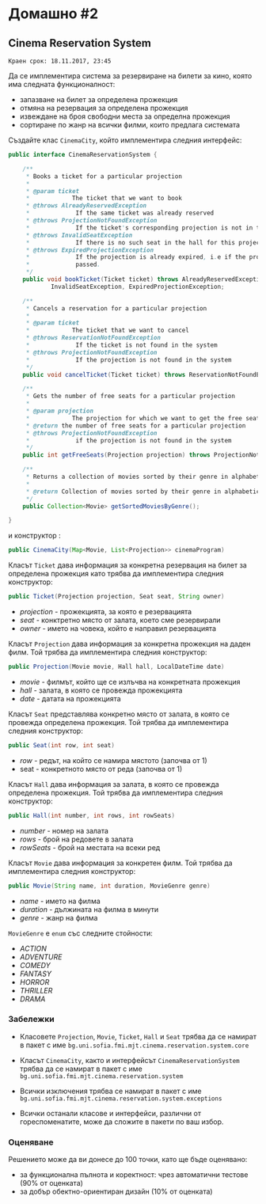 # Домашно #2

## Cinema Reservation System

`Краен срок: 18.11.2017, 23:45`

Да се имплементира система за резервиране на билети за кино, която има следната функционалност:

* запазване на билет за определена прожекция
* отмяна на резервация за определена прожекция
* извеждане на броя свободни места за определна прожекция
* сортиране по жанр на всички филми, които предлага системата

Създайте клас `CinemaCity`, който имплементира следния интерфейс:

```java
public interface CinemaReservationSystem {

    /**
     * Books a ticket for a particular projection
     * 
     * @param ticket
     *            The ticket that we want to book
     * @throws AlreadyReservedException
     *             If the same ticket was already reserved
     * @throws ProjectionNotFoundException
     *             If the ticket's corresponding projection is not in the system
     * @throws InvalidSeatException
     *             If there is no such seat in the hall for this projection
     * @throws ExpiredProjectionException
     *             If the projection is already expired, i.e if the projection's day
     *             passed.
     */
    public void bookTicket(Ticket ticket) throws AlreadyReservedException, ProjectionNotFoundException,
            InvalidSeatException, ExpiredProjectionException;

    /**
     * Cancels a reservation for a particular projection
     * 
     * @param ticket
     *            The ticket that we want to cancel
     * @throws ReservationNotFoundException
     *             If the ticket is not found in the system
     * @throws ProjectionNotFoundException
     *             If the projection is not found in the system
     */
    public void cancelTicket(Ticket ticket) throws ReservationNotFoundException, ProjectionNotFoundException;

    /**
     * Gets the number of free seats for a particular projection
     * 
     * @param projection
     *            The projection for which we want to get the free seats
     * @return the number of free seats for a particular projection
     * @throws ProjectionNotFoundException
     *             if the projection is not found in the system
     */
    public int getFreeSeats(Projection projection) throws ProjectionNotFoundException;

    /**
     * Returns a collection of movies sorted by their genre in alphabetic order.
     * 
     * @return Collection of movies sorted by their genre in alphabetic order.
     */
    public Collection<Movie> getSortedMoviesByGenre();

}
```
и конструктор :
```java
public CinemaCity(Map<Movie, List<Projection>> cinemaProgram)
```

Класът `Ticket` дава информация за конкретна резервация на билет за определена прожекция като трябва да имплементира следния конструктор:
```java
public Ticket(Projection projection, Seat seat, String owner)
```
* *projection* - прожекцията, за която е резервацията
* *seat* - конктретно място от залата, което сме резервирали
* *owner* - името на човека, който е направил резервацията

Класът `Projection` дава информация за конкретна прожекция на даден филм. Той трябва да имплементира следния конструктор:
```java
public Projection(Movie movie, Hall hall, LocalDateTime date)
```
* *movie* - филмът, който ще се излъчва на конкретната прожекция
* *hall* - залата, в която се провежда прожекцията
* *date* - датата на прожекцията

Класът `Seat` представлява конкретно място от залата, в която се провежда определена прожекция. Той трябва да имплементира следния конструктор:
```java
public Seat(int row, int seat)
```
* *row* - редът, на който се намира мястото (започва от 1)
* seat - конкретното място от реда (започва от 1)

Класът `Hall` дава информация за залата, в която се провежда определена прожекция. Той трябва да имплементира следния конструктор:
```java
public Hall(int number, int rows, int rowSeats)
```
* *number* - номер на залата
* *rows* - брой на редовете в залата
* *rowSeats* - брой на местата на всеки ред

Класът `Movie` дава информация за конкретен филм. Той трябва да имплементира следния конструктор:
```java
public Movie(String name, int duration, MovieGenre genre)
```
* *name* - името на филма
* *duration* - дължината на филма в минути
* *genre* - жанр на филма

`МоvieGenre` е `enum` със следните стойности:
* *ACTION*
* *ADVENTURE*
* *COMEDY*
* *FANTASY*
* *HORROR*
* *THRILLER*
* *DRAMA*

### Забележки

* Класовете `Projection`, `Movie`, `Ticket`, `Hall` и `Seat` трябва да се намират в пакет с име `bg.uni.sofia.fmi.mjt.cinema.reservation.system.core`

* Класът `CinemaCity`, както и интерфейсът `CinemaReservationSystem` трябва да се намират в пакет с име `bg.uni.sofia.fmi.mjt.cinema.reservation.system`

* Всички изключения трябва се намират в пакет с име `bg.uni.sofia.fmi.mjt.cinema.reservation.system.exceptions`

* Всички останали класове и интерфейси, различни от гореспоменатите, може да сложите в пакети по ваш избор.

### Оценяване

Решението може да ви донесе до 100 точки, като ще бъде оценявано:

* за функционална пълнота и коректност: чрез автоматични тестове (90% от оценката)
* за добър обектно-ориентиран дизайн (10% от оценката)
